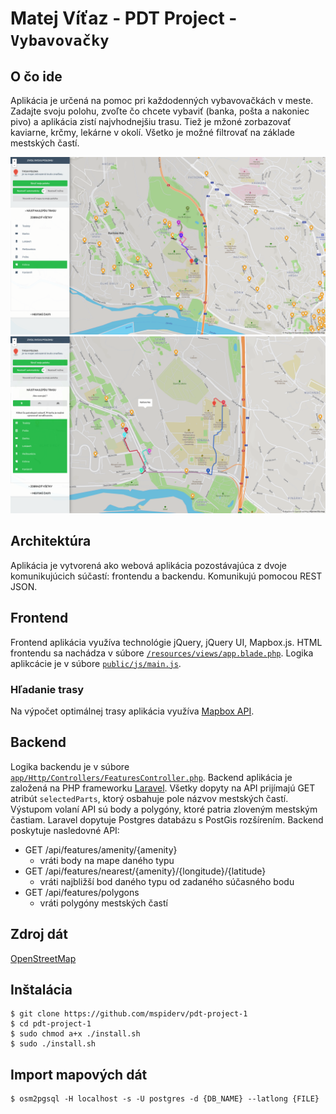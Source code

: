 # Matej Víťaz - PDT Project - `Vybavovačky`

## O čo ide
Aplikácia je určená na pomoc pri každodenných vybavovačkách v meste. Zadajte svoju polohu, zvoľte čo chcete vybaviť (banka, pošta a nakoniec pivo) a aplikácia zistí najvhodnejšiu trasu. Tiež je mžoné zorbazovať kaviarne, krčmy, lekárne v okolí. Všetko je možné filtrovať na základe mestských častí.

![alt text](./screen1.png "Screen 1")
![alt text](./screen2.png "Screen 2")

## Architektúra
Aplikácia je vytvorená ako webová aplikácia pozostávajúca z dvoje komunikujúcich súčastí: frontendu a backendu. Komunikujú pomocou REST JSON.

## Frontend
Frontend aplikácia využíva technológie jQuery, jQuery UI, Mapbox.js. HTML frontendu sa nachádza v súbore [`/resources/views/app.blade.php`](https://github.com/mspiderv/pdt-project-1/blob/master/resources/views/app.blade.php). Logika aplikcácie je v súbore [`public/js/main.js`](https://github.com/mspiderv/pdt-project-1/blob/master/public/js/main.js).

### Hľadanie trasy
Na výpočet optimálnej trasy aplikácia využíva [Mapbox API](https://www.mapbox.com/api-documentation/#directions).

## Backend
Logika backendu je v súbore [`app/Http/Controllers/FeaturesController.php`](https://github.com/mspiderv/pdt-project-1/blob/master/app/Http/Controllers/FeaturesController.php). Backend aplikácia je založená na PHP frameworku [Laravel](https://laravel.com/). Všetky dopyty na API prijímajú GET atribút `selectedParts`, ktorý osbahuje pole názvov mestských častí. Výstupom volaní API sú body a polygóny, ktoré patria zloveným mestským častiam. Laravel dopytuje Postgres databázu s PostGis rozšírením. Backend poskytuje nasledovné API:

 - GET /api/features/amenity/{amenity}
    - vráti body na mape daného typu
 - GET /api/features/nearest/{amenity}/{longitude}/{latitude}
    - vráti najbližší bod daného typu od zadaného súčasného bodu
 - GET /api/features/polygons
    - vráti polygóny mestských častí

## Zdroj dát
[OpenStreetMap](https://www.openstreetmap.org)

## Inštalácia
```
$ git clone https://github.com/mspiderv/pdt-project-1
$ cd pdt-project-1
$ sudo chmod a+x ./install.sh
$ sudo ./install.sh
```

## Import mapových dát
```
$ osm2pgsql -H localhost -s -U postgres -d {DB_NAME} --latlong {FILE}
```